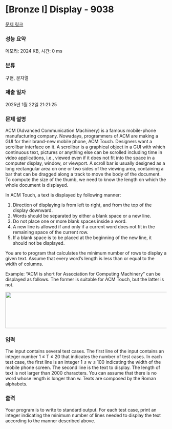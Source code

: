 # [Bronze I] Display - 9038 

[문제 링크](https://www.acmicpc.net/problem/9038) 

### 성능 요약

메모리: 2024 KB, 시간: 0 ms

### 분류

구현, 문자열

### 제출 일자

2025년 1월 22일 21:21:25

### 문제 설명

<p>ACM (Advanced Communication Machinery) is a famous mobile-phone manufacturing company. Nowadays, programmers of ACM are making a GUI for their brand-new mobile phone, ACM Touch. Designers want a scrollbar interface on it. A scrollbar is a graphical object in a GUI with which continuous text, pictures or anything else can be scrolled including time in video applications, i.e., viewed even if it does not fit into the space in a computer display, window, or viewport. A scroll bar is usually designed as a long rectangular area on one or two sides of the viewing area, containing a bar that can be dragged along a track to move the body of the document. To compute the size of the thumb, we need to know the length on which the whole document is displayed.</p>

<p>In ACM Touch, a text is displayed by following manner:</p>

<ol>
	<li>Direction of displaying is from left to right, and from the top of the display downward.</li>
	<li>Words should be separated by either a blank space or a new line.</li>
	<li>Do not place one or more blank spaces inside a word.</li>
	<li>A new line is allowed if and only if a current word does not fit in the remaining space of the current row.</li>
	<li>If a blank space is to be placed at the beginning of the new line, it should not be displayed.</li>
</ol>

<p>You are to program that calculates the minimum number of rows to display a given text. Assume that every word’s length is less than or equal to the width of columns.</p>

<p>Example: “ACM is short for Association for Computing Machinery” can be displayed as follows. The former is suitable for ACM Touch, but the latter is not.</p>

<p><img alt="" src="" style="height:113px; width:535px"></p>

### 입력 

 <p>The input contains several test cases. The first line of the input contains an integer number 1 ≤ T ≤ 20 that indicates the number of test cases. In each test case, the first line is an integer 1 ≤ w ≤ 100 indicating the width of the mobile phone screen. The second line is the text to display. The length of text is not larger than 2000 characters. You can assume that there is no word whose length is longer than w. Texts are composed by the Roman alphabets.</p>

### 출력 

 <p>Your program is to write to standard output. For each test case, print an integer indicating the minimum number of lines needed to display the text according to the manner described above.</p>

